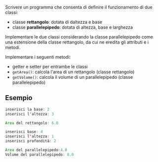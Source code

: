 Scrivere un programma che consenta di definire il funzionamento di due classi:

- classe **rettangolo**: dotata di daltezza e base
- classe **parallelepipedo**: dotata di altezza, base e larghezza

Implementare le due classi considerando la classe parallelepipedo come una 
estensione della classe rettangolo, da cui ne eredita gli attributi e i metodi.

Implementare i seguenti metodi:

- getter e setter per entrambe le classi
- `getArea()`: calcola l'area di un rettangolo (classe rettangolo)
- `getVolume()`: calcola il volume di un parallelepipedo (classe parallelepipedo)


## Esempio

```java
inserisci la base: 2
inserisci l'altezza: 3

Area del rettangolo: 6.0

inserisci base: 4
inserisci l'altezza: 1
inserisci profondità: 2

Area del parallelepipedo:4.0
Volume del parallelepipedo: 8.0
```